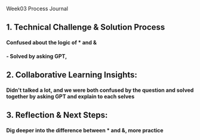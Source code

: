 Week03 Process Journal
## 1. Technical Challenge & Solution Process
#### Confused about the logic of * and &
####    - Solved by asking GPT, 

## 2. Collaborative Learning Insights:
#### Didn't talked a lot, and we were both confused by the question and solved together by asking GPT and explain to each selves

## 3. Reflection & Next Steps:
#### Dig deeper into the difference between * and &, more practice
